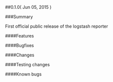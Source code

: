 ##0.1.0( Jun 05, 2015 )

###Summary

First official public release of the logstash reporter

####Features

####Bugfixes

####Changes

####Testing changes

####Known bugs

